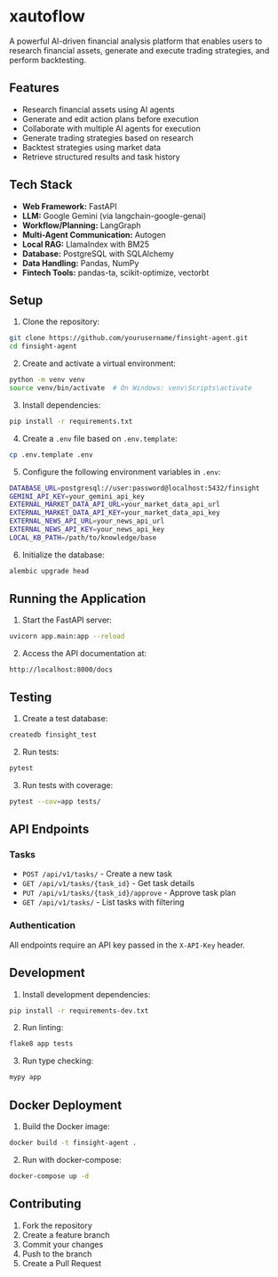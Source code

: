 # xautoflow

A powerful AI-driven financial analysis platform that enables users to research financial assets, generate and execute trading strategies, and perform backtesting.

## Features

- Research financial assets using AI agents
- Generate and edit action plans before execution
- Collaborate with multiple AI agents for execution
- Generate trading strategies based on research
- Backtest strategies using market data
- Retrieve structured results and task history

## Tech Stack

- **Web Framework:** FastAPI
- **LLM:** Google Gemini (via langchain-google-genai)
- **Workflow/Planning:** LangGraph
- **Multi-Agent Communication:** Autogen
- **Local RAG:** LlamaIndex with BM25
- **Database:** PostgreSQL with SQLAlchemy
- **Data Handling:** Pandas, NumPy
- **Fintech Tools:** pandas-ta, scikit-optimize, vectorbt

## Setup

1. Clone the repository:
```bash
git clone https://github.com/yourusername/finsight-agent.git
cd finsight-agent
```

2. Create and activate a virtual environment:
```bash
python -m venv venv
source venv/bin/activate  # On Windows: venv\Scripts\activate
```

3. Install dependencies:
```bash
pip install -r requirements.txt
```

4. Create a `.env` file based on `.env.template`:
```bash
cp .env.template .env
```

5. Configure the following environment variables in `.env`:
```bash
DATABASE_URL=postgresql://user:password@localhost:5432/finsight
GEMINI_API_KEY=your_gemini_api_key
EXTERNAL_MARKET_DATA_API_URL=your_market_data_api_url
EXTERNAL_MARKET_DATA_API_KEY=your_market_data_api_key
EXTERNAL_NEWS_API_URL=your_news_api_url
EXTERNAL_NEWS_API_KEY=your_news_api_key
LOCAL_KB_PATH=/path/to/knowledge/base
```

6. Initialize the database:
```bash
alembic upgrade head
```

## Running the Application

1. Start the FastAPI server:
```bash
uvicorn app.main:app --reload
```

2. Access the API documentation at:
```
http://localhost:8000/docs
```

## Testing

1. Create a test database:
```bash
createdb finsight_test
```

2. Run tests:
```bash
pytest
```

3. Run tests with coverage:
```bash
pytest --cov=app tests/
```

## API Endpoints

### Tasks

- `POST /api/v1/tasks/` - Create a new task
- `GET /api/v1/tasks/{task_id}` - Get task details
- `PUT /api/v1/tasks/{task_id}/approve` - Approve task plan
- `GET /api/v1/tasks/` - List tasks with filtering

### Authentication

All endpoints require an API key passed in the `X-API-Key` header.

## Development

1. Install development dependencies:
```bash
pip install -r requirements-dev.txt
```

2. Run linting:
```bash
flake8 app tests
```

3. Run type checking:
```bash
mypy app
```

## Docker Deployment

1. Build the Docker image:
```bash
docker build -t finsight-agent .
```

2. Run with docker-compose:
```bash
docker-compose up -d
```

## Contributing

1. Fork the repository
2. Create a feature branch
3. Commit your changes
4. Push to the branch
5. Create a Pull Request
